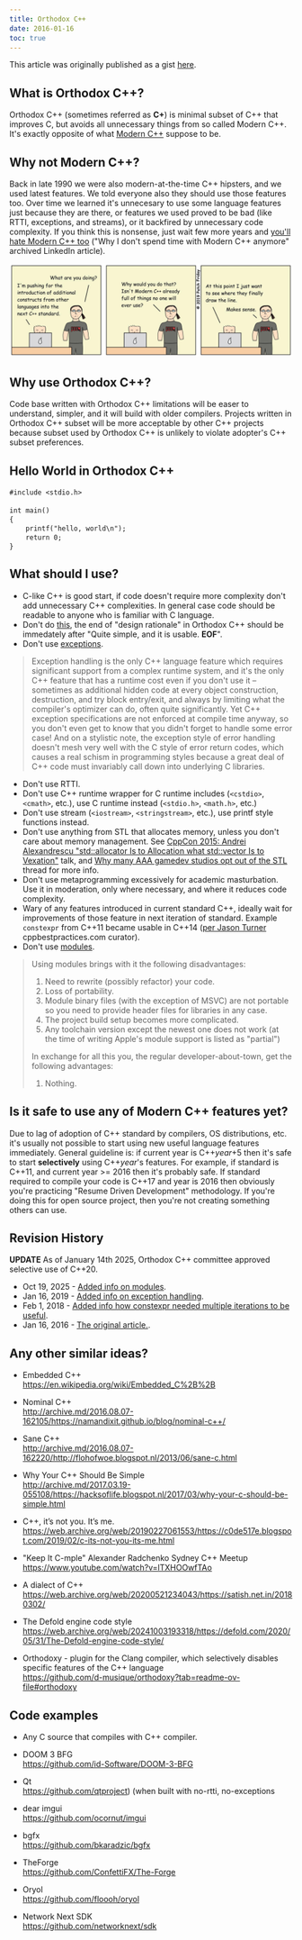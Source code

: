 ```yaml
---
title: Orthodox C++
date: 2016-01-16
toc: true
---
```


This article was originally published as a gist [here](https://gist.github.com/bkaradzic/2e39896bc7d8c34e042b).

## What is Orthodox C++?

Orthodox C++ (sometimes referred as **C+**) is minimal subset of C++ that improves C, but avoids all unnecessary things from so called Modern C++. It's exactly opposite of what [Modern C++](https://stackoverflow.com/questions/3661237/what-is-modern-c) suppose to be.

## Why not Modern C++?

Back in late 1990 we were also modern-at-the-time C++ hipsters, and we used latest features. We told everyone also they should use those features too. Over time we learned it's unnecesary to use some language features just because they are there, or features we used proved to be bad (like RTTI, exceptions, and streams), or it backfired by unnecessary code complexity. If you think this is nonsense, just wait few more years and [you'll hate Modern C++ too](http://archive.md/2016.05.17-214038/https://www.linkedin.com/pulse/why-i-dont-spend-time-modern-c-anymore-henrique-bucher-phd) ("Why I don't spend time with Modern C++ anymore" archived LinkedIn article).

<div style="text-align: center;">

![d0pfbigxcaeip0m](53454879-839a6480-39dd-11e9-9915-41baca494461.jpg)

</div>

## Why use Orthodox C++?

Code base written with Orthodox C++ limitations will be easer to understand, simpler, and it will build with older compilers. Projects written in Orthodox C++ subset will be more acceptable by other C++ projects because subset used by Orthodox C++ is unlikely to violate adopter's C++ subset preferences.

## Hello World in Orthodox C++

	#include <stdio.h>

	int main()
	{
	    printf("hello, world\n");
	    return 0;
	}

## What should I use?

 - C-like C++ is good start, if code doesn't require more complexity don't add unnecessary C++ complexities. In general case code should be readable to anyone who is familiar with C language.
 - Don't do [this](http://archive.md/2014.04.28-125041/http://www.boost.org/doc/libs/1_55_0/libs/geometry/doc/html/geometry/design.html), the end of "design rationale" in Orthodox C++ should be immedately after "Quite simple, and it is usable. **EOF**".
 - Don't use [exceptions](https://web.archive.org/web/20190116034706/http://www.lighterra.com/papers/exceptionsharmful/).
 
> Exception handling is the only C++ language feature which requires significant support from a complex runtime system, and it's the only C++ feature that has a runtime cost even if you don't use it – sometimes as additional hidden code at every object construction, destruction, and try block entry/exit, and always by limiting what the compiler's optimizer can do, often quite significantly. Yet C++ exception specifications are not enforced at compile time anyway, so you don't even get to know that you didn't forget to handle some error case! And on a stylistic note, the exception style of error handling doesn't mesh very well with the C style of error return codes, which causes a real schism in programming styles because a great deal of C++ code must invariably call down into underlying C libraries.

 - Don't use RTTI.
 - Don't use C++ runtime wrapper for C runtime includes (`<cstdio>`, `<cmath>`, etc.), use C runtime instead (`<stdio.h>`, `<math.h>`, etc.)
 - Don't use stream (`<iostream>`, `<stringstream>`, etc.), use printf style functions instead.
 - Don't use anything from STL that allocates memory, unless you don't care about memory management. See [CppCon 2015: Andrei Alexandrescu "std::allocator Is to Allocation what std::vector Is to Vexation"](https://www.youtube.com/watch?v=LIb3L4vKZ7U) talk, and [Why many AAA gamedev studios opt out of the STL](https://web.archive.org/web/20220227163717/https://threadreaderapp.com/thread/1497768472184430600.html) thread for more info. 
 - Don't use metaprogramming excessively for academic masturbation. Use it in moderation, only where necessary, and where it reduces code complexity.
 - Wary of any features introduced in current standard C++<year>, ideally wait for improvements of those feature in next iteration of standard. Example `constexpr` from C++11 became usable in C++14 ([per Jason Turner](http://archive.md/2018.02.01-171248/https://twitter.com/lefticus/status/958931109009440768) cppbestpractices.com curator).
 - Don't use [modules](https://web.archive.org/web/20251019163438/https://nibblestew.blogspot.com/2025/08/we-need-to-seriously-think-about-what.html).

> Using modules brings with it the following disadvantages:
>
>   1. Need to rewrite (possibly refactor) your code.
>   2. Loss of portability.
>   3. Module binary files (with the exception of MSVC) are not portable so you need to provide header files for libraries in any case.
>   4. The project build setup becomes more complicated.
>   5. Any toolchain version except the newest one does not work (at the time of writing Apple's module support is listed as "partial")
>
> In exchange for all this you, the regular developer-about-town, get the following advantages:
>
>   1. Nothing.

## Is it safe to use any of Modern C++<year> features yet?

Due to lag of adoption of C++ standard by compilers, OS distributions, etc. it's usually not possible to start using new useful language features immediately. General guideline is: if current year is C++_year_+5 then it's safe to start **selectively** using C++_year_'s features. For example, if standard is C++11, and current year >= 2016 then it's probably safe. If standard required to compile your code is C++17 and year is 2016 then obviously you're practicing "Resume Driven Development" methodology. If you're doing this for open source project, then you're not creating something others can use.

## Revision History

**UPDATE** As of January 14th 2025, Orthodox C++ committee approved selective use of C++20.

 - Oct 19, 2025 - [Added info on modules](/posts/orthodoxc++/#:~:text=Don%E2%80%99t%20use%20modules.,Nothing.).
 - Jan 16, 2019 - [Added info on exception handling](/posts/orthodoxc++/#:~:text=Don%E2%80%99t%20use%20exceptions.,C%20libraries.).
 - Feb  1, 2018 - [Added info how constexpr needed multiple iterations to be useful](/posts/orthodoxc++/#:~:text=Wary%20of%20any,curator).
 - Jan 16, 2016 - [The original article.](https://gist.github.com/bkaradzic/2e39896bc7d8c34e042b/efe7b7470a488d7752ca28c87146d80d83b3e71b).

## Any other similar ideas?

 - Embedded C++  
   https://en.wikipedia.org/wiki/Embedded_C%2B%2B

 - Nominal C++  
   http://archive.md/2016.08.07-162105/https://namandixit.github.io/blog/nominal-c++/

 - Sane C++  
   http://archive.md/2016.08.07-162220/http://flohofwoe.blogspot.nl/2013/06/sane-c.html

 - Why Your C++ Should Be Simple  
   http://archive.md/2017.03.19-055108/https://hacksoflife.blogspot.nl/2017/03/why-your-c-should-be-simple.html

 - C++, it’s not you. It’s me.  
   https://web.archive.org/web/20190227061553/https://c0de517e.blogspot.com/2019/02/c-its-not-you-its-me.html

 - "Keep It C-mple" Alexander Radchenko Sydney C++ Meetup  
   https://www.youtube.com/watch?v=lTXHOOwfTAo

 - A dialect of C++  
   https://web.archive.org/web/20200521234043/https://satish.net.in/20180302/

 - The Defold engine code style  
   https://web.archive.org/web/20241003193318/https://defold.com/2020/05/31/The-Defold-engine-code-style/

 - Orthodoxy - plugin for the Clang compiler, which selectively disables specific features of the C++ language  
   https://github.com/d-musique/orthodoxy?tab=readme-ov-file#orthodoxy
 
## Code examples

 - Any C source that compiles with C++ compiler.

 - DOOM 3 BFG  
   https://github.com/id-Software/DOOM-3-BFG

 - Qt  
   https://github.com/qtproject) (when built with no-rtti, no-exceptions

 - dear imgui  
   https://github.com/ocornut/imgui

 - bgfx  
   https://github.com/bkaradzic/bgfx

 - TheForge  
   https://github.com/ConfettiFX/The-Forge

 - Oryol  
   https://github.com/floooh/oryol

 - Network Next SDK  
   https://github.com/networknext/sdk
